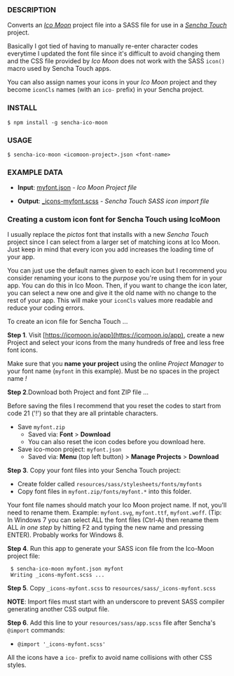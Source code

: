 ### DESCRIPTION

Converts an [*Ico Moon*](https://icomoon.io/app) project file into a SASS file for use in a [*Sencha Touch*](www.sencha.com/products/touch) project.  

Basically I got tied of having to manually re-enter character codes everytime I updated the font file since it's difficult to avoid changing them and the CSS file provided by *Ico Moon* does not work with the SASS `icon()` macro used by Sencha Touch apps.

You can also assign names your icons in your *Ico Moon* project and they become `iconCls` names (with an `ico-` prefix) in your Sencha project.  

### INSTALL

    $ npm install -g sencha-ico-moon 

### USAGE

    $ sencha-ico-moon <icomoon-project>.json <font-name>


### EXAMPLE DATA

- **Input**: [myfont.json](https://raw.githubusercontent.com/tohagan/sencha-ico-moon/master/myfont.json) - *Ico Moon Project file*

- **Output**: [_icons-myfont.scss](https://github.com/tohagan/sencha-ico-moon/blob/master/_icons-myfont.scss) - *Sencha Touch SASS icon import file*

### Creating a custom icon font for Sencha Touch using IcoMoon 

I usually replace the *pictos* font that installs with a new *Sencha Touch* project since I can select from a larger set of matching icons at Ico Moon. Just keep in mind that every icon you add increases the loading time of your app.

You can just use the default names given to each icon but I recommend you consider renaming your icons to the *purpose* you're using them for in your app. You can do this in Ico Moon. Then, if you want to change the icon later, you can select a new one and give it the old name with no change to the rest of your app. This will make your `iconCls` values more readable and reduce your coding errors. 

To create an icon file for Sencha Touch ...

**Step 1**.  Visit [https://icomoon.io/app](https://icomoon.io/app), create a new Project and select your icons from the many hundreds of free and less free font icons.  

Make sure that you **name your project** using the online *Project Manager* to your font name (`myfont` in this example).  Must be no spaces in the project name *!*

**Step 2**.Download both Project and font ZIP file ... 

Before saving the files I recommend that you reset the codes to start from code 21 ('!') so that they are all printable characters. 

- Save `myfont.zip` 
   - Saved via: **Font** > **Download**
   - You can also reset the icon codes before you download here.
- Save ico-moon project: `myfont.json` 
   - Saved via: **Menu** (top left button) > **Manage Projects** > **Download**


**Step 3**. Copy your font files into your Sencha Touch project: 

- Create folder called `resources/sass/stylesheets/fonts/myfonts`
- Copy font files in `myfont.zip/fonts/myfont.*` into this folder.

Your font file names should match your Ico Moon project name. If not, you'll need to rename them. Example: `myfont.svg`, `myfont.ttf`, `myfont.woff`.  (Tip: In Windows 7 you can select ALL the font files (Ctrl-A) then rename them ALL *in one step* by hitting F2 and typing the new name and pressing ENTER). Probably works for Windows 8.


**Step 4**. Run this app to generate your SASS icon file from the Ico-Moon project file:

     $ sencha-ico-moon myfont.json myfont
     Writing _icons-myfont.scss ...

**Step 5**. Copy `_icons-myfont.scss` to `resources/sass/_icons-myfont.scss`
  
**NOTE**: Import files must start with an underscore to prevent SASS compiler generating another CSS output file.


**Step 6**. Add this line to your `resources/sass/app.scss` file after Sencha's `@import` commands:

  -	`@import '_icons-myfont.scss'`

All the icons have a `ico-` prefix to avoid name collisions with other CSS styles.
